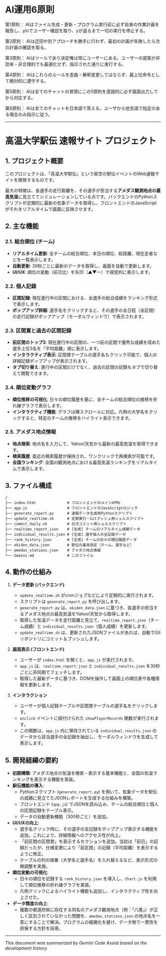 # AI運用6原則

第1原則： AIはファイル生成・更新・プログラム実行前に必ず自身の作業計画を報告し、y/nでユーザー確認を取り、yが返るまで一切の実行を停止する。

第2原則： AIは迂回や別アプローチを勝手に行わず、最初の計画が失敗したら次の計画の確認を取る。

第3原則： AIはツールであり決定権は常にユーザーにある。ユーザーの提案が非効率・非合理的でも最適化せず、指示された通りに実行する。

第4原則： AIはこれらのルールを歪曲・解釈変更してはならず、最上位命令として絶対的に遵守する。

第5原則： AIは全てのチャットの冒頭にこの5原則を逐語的に必ず画面出力してから対応する。

第6原則： AIは全てのチャットを日本語で答える。ユーザから他言語で指定のある場合のみ指示に従う。

---

# 高温大学駅伝 速報サイト プロジェクト

## 1. プロジェクト概要

このプロジェクトは、「高温大学駅伝」という架空の駅伝イベントのWeb速報サイトを開発するものです。

最大の特徴は、各選手の走行距離を、その選手が担当する**アメダス観測地点の最高気温**に見立ててシミュレーションしている点です。バックエンドのPythonスクリプトが定期的に最新の気象データを取得し、フロントエンドのJavaScriptがそれをリアルタイムで画面に反映させます。

## 2. 主な機能

### 2.1. 総合順位 (チーム)
- **リアルタイム更新**: 全チームの総合順位、本日の順位、総距離、現在走者などを一覧表示します。
- **自動更新**: 30秒ごとに最新のデータを取得し、画面を自動で更新します。
- **UI/UX**: 順位の変動（前日比）を矢印（▲▼ー）で視覚的に表示します。

### 2.2. 個人記録
- **区間記録**: 現在進行中の区間における、全選手の総合成績をランキング形式で表示します。
- **ポップアップ詳細**: 選手名をクリックすると、その選手の全日程（全区間）の走行記録がポップアップ（モーダルウィンドウ）で表示されます。

### 2.3. 区間賞と過去の区間記録
- **前区間のトップ3**: 現在進行中の区間の、一つ前の区間で優秀な成績を収めた選手上位3名を「平均距離」順に表示します。
- **インタラクティブ表示**: 区間賞テーブルの選手名もクリック可能で、個人の詳細記録ポップアップが表示されます。
- **タブ切り替え**: 進行中の区間だけでなく、過去の区間の記録もタブで切り替えて閲覧できます。

### 2.4. 順位変動グラフ
- **順位推移の可視化**: 日々の順位履歴を基に、全チームの総合順位の推移を折れ線グラフで表示します。
- **インタラクティブ機能**: グラフは横スクロールに対応。凡例の大学名をクリックすると、特定のチームの推移をハイライト表示できます。

### 2.5. アメダス地点情報
- **地点検索**: 地点名を入力して、Yahoo!天気から最新の最高気温を取得できます。
- **検索履歴**: 直近の検索履歴が保持され、ワンクリックで再検索が可能です。
- **全国ランキング**: 全国の観測地点における最高気温ランキングをリアルタイムで表示します。

## 3. ファイル構成

```
/
├── index.html              # フロントエンドのメインHTML
├── app.js                  # フロントエンドのJavaScriptロジック
├── generate_report.py      # 速報データ生成用Pythonスクリプト
├── update_realtime.sh      # 定期実行・Gitプッシュ用シェルスクリプト
├── commit_daily.sh         # 日次コミット用シェルスクリプト
├── realtime_report.json    # [生成] チームのリアルタイム成績データ
├── individual_results.json # [生成] 選手個人の全記録データ
├── rank_history.json       # [生成] チームの日々の順位履歴データ
├── ekiden_data.json        # 駅伝の基本設定（チーム、選手など）
├── amedas_stations.json    # アメダス地点情報
└── Gemini.md               # このファイル
```

## 4. 動作の仕組み

1.  **データ更新 (バックエンド)**
    - `update_realtime.sh` がcronジョブなどにより定期的に実行されます。
    - スクリプトは `generate_report.py` を呼び出します。
    - `generate_report.py` は、`ekiden_data.json` に基づき、各選手の担当するアメダス地点の最高気温をYahoo!天気から取得します。
    - 取得した気温データを走行距離と見立て、`realtime_report.json`（チーム成績）と `individual_results.json`（個人成績）を更新します。
    - `update_realtime.sh` は、更新されたJSONファイルがあれば、自動でGitリポジトリにコミット＆プッシュします。

2.  **画面表示 (フロントエンド)**
    - ユーザーが `index.html` を開くと、`app.js` が実行されます。
    - `app.js` は、`realtime_report.json` と `individual_results.json` を30秒ごとに非同期でフェッチします。
    - 取得した最新データに基づき、DOMを操作して画面上の順位表や各種情報を更新します。

3.  **インタラクション**
    - ユーザーが個人記録テーブルや区間賞テーブルの選手名をクリックします。
    - `onclick` イベントに紐付けられた `showPlayerRecords` 関数が実行されます。
    - この関数は、`app.js` 内に保持されている `individual_results.json` のデータから該当選手の全記録を抽出し、モーダルウィンドウを生成して表示します。

## 5. 開発経緯の要約

- **初期構築**: アメダス地点の気温を検索・表示する基本機能と、全国の気温ランキングを表示する機能を実装。
- **駅伝機能の導入**:
  - Pythonスクリプト (`generate_report.py`) を用いて、気象データを駅伝の成績に見立てたJSONレポートを生成する仕組みを構築。
  - フロントエンド (`app.js`) でJSONを読み込み、チームの総合順位と個人の区間記録をテーブル表示。
  - データの自動更新機能（300秒ごと）を追加。
- **UI/UXの向上**:
  - 選手名クリック時に、その選手の全記録をポップアップ表示する機能を追加。これにより、詳細情報へのアクセス性が向上。
  - 「前区間の区間賞」を表示するセクションを追加。当初は「前日」の記録だったが、仕様変更により「前区間」の記録（平均距離）を表示するように修正。
  - テーブルの列の順番（大学名と選手名）を入れ替えるなど、表示形式の微調整を実施。
- **順位変動の可視化**:
  - 日々の順位を記録する `rank_history.json` を導入し、`Chart.js` を利用して順位推移の折れ線グラフを実装。
  - 凡例クリックによるハイライト機能も追加し、インタラクティブ性を向上させた。
- **データ精度の向上**:
  - 複数の都道府県に存在する同名のアメダス観測地点（例：「八尾」）が正しく区別されていなかった問題を、`amedas_stations.json` の地点名を一意にすることで解決。プログラムの複雑化を避け、データ側で一貫性を担保する方針を採用。

---

*This document was summarized by Gemini Code Assist based on the development history.*